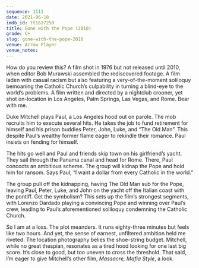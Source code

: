 ```yaml
---
sequence: 1111
date: 2021-06-10
imdb_id: tt1617250
title: Gone with the Pope (2010)
grade: C+
slug: gone-with-the-pope-2010
venue: Arrow Player
venue_notes:
---
```


How do you review this? A film shot in 1976 but not released until 2010, when editor Bob Murawski assembled the rediscovered footage. A film laden with casual racism but also featuring a very-of-the-moment soliloquy bemoaning the Catholic Church’s culpability in turning a blind-eye to the world’s problems. A film written and directed by a nightclub crooner, yet shot on-location in Los Angeles, Palm Springs, Las Vegas, and Rome. Bear with me.

<!-- end -->

Duke Mitchell plays Paul, a Los Angeles hood out on parole. The mob recruits him to execute several hits. He takes the job to fund retirement for himself and his prison buddies Peter, John, Luke, and “The Old Man”. This despite Paul’s wealthy former flame eager to rekindle their romance. Paul insists on fending for himself.

The hits go well and Paul and friends skip town on his girlfriend’s yacht. They sail through the Panama canal and head for Rome. There, Paul concocts an ambitious scheme. The group will kidnap the Pope and hold him for ransom. Says Paul, “I want a dollar from every Catholic in the world.”

The group pull off the kidnapping, having The Old Man sub for the Pope, leaving Paul, Peter, Luke, and John on the yacht off the Italian coast with the pontiff. Get the symbolism? This sets up the film’s strongest segments, with Lorenzo Dardado playing a convincing Pope and winning over Paul’s crew, leading to Paul’s aforementioned soliloquy condemning the Catholic Church.

So I am at a loss. The plot meanders. It runs eighty-three minutes but feels like two hours. And yet, the sense of earnest, unfiltered ambition held me riveted. The location photography belies the shoe-string budget. Mitchell, while no great thespian, resonates as a tired hood looking for one last big score. It’s close to good, but too uneven to cross the threshold. That said, I’m eager to give Mitchell’s other film, <span data-imdb-id="tt0077525">_Massacre, Mafia Style_</a>, a look.
